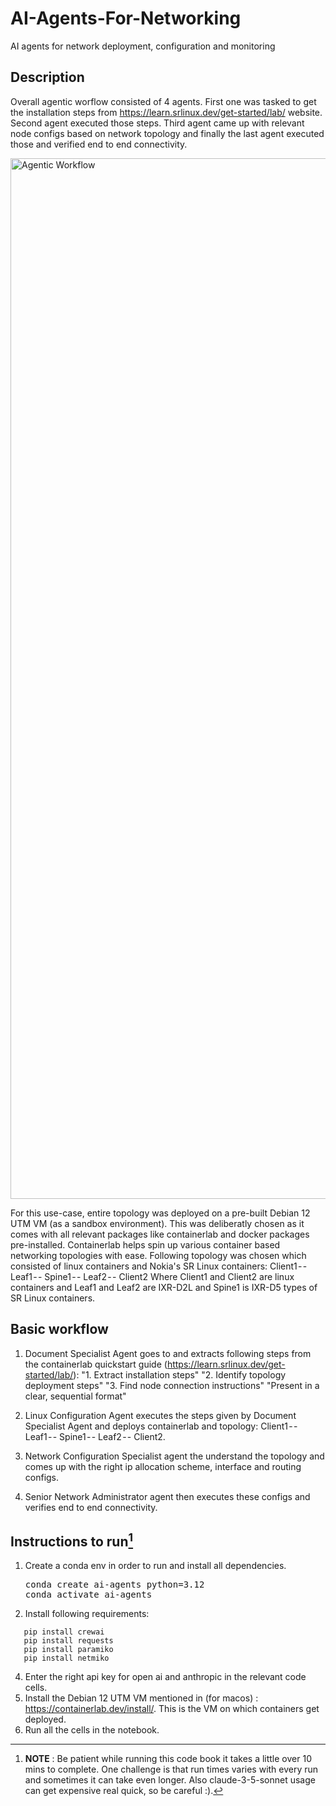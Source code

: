 # AI-Agents-For-Networking
AI agents for network deployment, configuration and monitoring

## Description
Overall agentic worflow consisted of 4 agents. First one was tasked to get the installation steps from https://learn.srlinux.dev/get-started/lab/ website. 
Second agent executed those steps. Third agent came up with relevant node configs based on network topology and finally the last agent executed those and verified end to end connectivity.

<img width="1665" alt="Agentic Workflow" src="https://github.com/user-attachments/assets/4860d142-8d74-4c79-85e6-880b8a7205b4">

For this use-case, entire topology was deployed on a pre-built Debian 12 UTM VM (as a sandbox environment). This was deliberatly chosen as it comes with all relevant packages like containerlab and docker packages pre-installed. Containerlab helps spin up various container based networking topologies with ease. Following topology was chosen which consisted of linux containers and Nokia's SR Linux containers:
Client1 - - Leaf1 - - Spine1 - - Leaf2 - - Client2
Where Client1 and Client2 are linux containers and Leaf1 and Leaf2 are IXR-D2L and Spine1 is IXR-D5 types of SR Linux containers.

## Basic workflow
1. Document Specialist Agent goes to and extracts following steps from the containerlab quickstart guide (https://learn.srlinux.dev/get-started/lab/):
					"1. Extract installation steps"
					"2. Identify topology deployment steps"
					"3. Find node connection instructions"
	        "Present in a clear, sequential format"

2. Linux Configuration Agent executes the steps given by Document Specialist Agent and deploys containerlab
   and topology: Client1 - - Leaf1 - - Spine1 - - Leaf2 - - Client2.

3. Network Configuration Specialist agent the understand the topology and comes up with the right ip
   allocation scheme, interface and routing configs.

4. Senior Network Administrator agent then executes these configs and verifies end to end connectivity.

## Instructions to run[^1]
1. Create a conda env in order to run and install all dependencies.
   <pre>conda create ai-agents python=3.12
   conda activate ai-agents
2. Install following requirements:
```
   pip install crewai
   pip install requests
   pip install paramiko
   pip install netmiko
```
4. Enter the right api key for open ai and anthropic in the relevant code cells.
5. Install the Debian 12 UTM VM mentioned in (for macos) : https://containerlab.dev/install/. This is the VM on which containers get deployed.
6. Run all the cells in the notebook.
   
  [^1]: __**NOTE**__ : Be patient while running this code book it takes a little over 10 mins to complete. One challenge is that run times varies with every run and sometimes it can take even longer. Also claude-3-5-sonnet usage can get expensive real quick, so be careful :).
